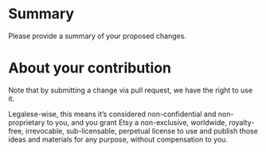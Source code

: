# Summary

Please provide a summary of your proposed changes.

# About your contribution

Note that by submitting a change via pull request, we have the right to use it.

Legalese-wise, this means it’s considered non-confidential and non-proprietary to you, and you grant Etsy a non-exclusive, worldwide, royalty-free, irrevocable, sub-licensable, perpetual license to use and publish those ideas and materials for any purpose, without compensation to you.